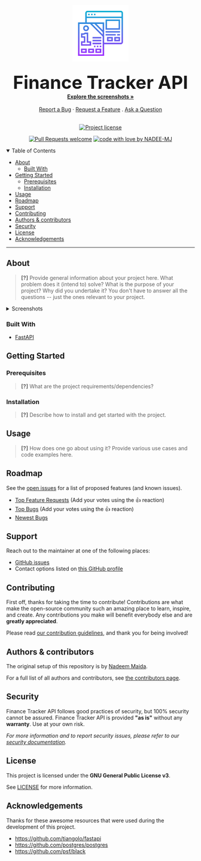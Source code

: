 <h1 align="center">
  <a href="https://github.com/NADEE-MJ/finance_tracker_api">
    <!-- Please provide path to your logo here -->
    <img src="docs/images/logo.svg" alt="Logo" width="150" height="150">
  </a>
</h1>

<div align="center">
  <b><font size="+4">Finance Tracker API</font></b>
  <br />
  <a href="#about"><strong>Explore the screenshots »</strong></a>
  <br />
  <br />
  <a href="https://github.com/NADEE-MJ/finance_tracker_api/issues/new?assignees=&labels=bug&template=bug_report.md&title=bug%3A+">Report a Bug</a>
  ·
  <a href="https://github.com/NADEE-MJ/finance_tracker_api/issues/new?assignees=&labels=enhancement&template=feautre_request.md&title=feat%3A+">Request a Feature</a>
  .
  <a href="https://github.com/NADEE-MJ/finance_tracker_api/issues/new?assignees=&labels=question&template=support_question.md&title=support%3A+">Ask a Question</a>
</div>

<div align="center">
<br />

[![Project license](https://img.shields.io/github/license/NADEE-MJ/finance_tracker_api.svg?style=flat-square)](LICENSE)

[![Pull Requests welcome](https://img.shields.io/badge/PRs-welcome-5042bc.svg?style=flat-square)](https://github.com/NADEE-MJ/finance_tracker_api/issues?q=is%3Aissue+is%3Aopen+label%3A%22help+wanted%22)
[![code with love by NADEE-MJ](https://img.shields.io/badge/github-profile-ff1414.svg?style=flat-square)](https://github.com/NADEE-MJ)

</div>

<details open="open">
<summary>Table of Contents</summary>

- [About](#about)
  - [Built With](#built-with)
- [Getting Started](#getting-started)
  - [Prerequisites](#prerequisites)
  - [Installation](#installation)
- [Usage](#usage)
- [Roadmap](#roadmap)
- [Support](#support)
- [Contributing](#contributing)
- [Authors & contributors](#authors--contributors)
- [Security](#security)
- [License](#license)
- [Acknowledgements](#acknowledgements)

</details>

---

## About

> **[?]**
> Provide general information about your project here.
> What problem does it (intend to) solve?
> What is the purpose of your project?
> Why did you undertake it?
> You don't have to answer all the questions -- just the ones relevant to your project.

<details>
<summary>Screenshots</summary>
<br>

> **[?]**
> Please provide your screenshots here.

|                               Home Page                               |                               Login Page                               |
| :-------------------------------------------------------------------: | :--------------------------------------------------------------------: |
| <img src="docs/images/screenshot.png" title="Home Page" width="100%"> | <img src="docs/images/screenshot.png" title="Login Page" width="100%"> |

</details>

### Built With

- [FastAPI](https://github.com/tiangolo/fastapi)

## Getting Started

### Prerequisites

> **[?]**
> What are the project requirements/dependencies?

### Installation

> **[?]**
> Describe how to install and get started with the project.

## Usage

> **[?]**
> How does one go about using it?
> Provide various use cases and code examples here.

## Roadmap

See the [open issues](https://github.com/NADEE-MJ/finance_tracker_api/issues) for a list of proposed features (and known issues).

- [Top Feature Requests](https://github.com/NADEE-MJ/finance_tracker_api/issues?q=label%3Aenhancement+is%3Aopen+sort%3Areactions-%2B1-desc) (Add your votes using the 👍 reaction)
- [Top Bugs](https://github.com/NADEE-MJ/finance_tracker_api/issues?q=is%3Aissue+is%3Aopen+label%3Abug+sort%3Areactions-%2B1-desc) (Add your votes using the 👍 reaction)
- [Newest Bugs](https://github.com/NADEE-MJ/finance_tracker_api/issues?q=is%3Aopen+is%3Aissue+label%3Abug)

## Support

Reach out to the maintainer at one of the following places:

- [GitHub issues](https://github.com/NADEE-MJ/finance_tracker_api/issues/new?assignees=&labels=question&template=04_SUPPORT_QUESTION.md&title=support%3A+)
- Contact options listed on [this GitHub profile](https://github.com/NADEE-MJ)

## Contributing

First off, thanks for taking the time to contribute! Contributions are what make the open-source community such an amazing place to learn, inspire, and create. Any contributions you make will benefit everybody else and are **greatly appreciated**.

Please read [our contribution guidelines](docs/CONTRIBUTING.md), and thank you for being involved!

## Authors & contributors

The original setup of this repository is by [Nadeem Maida](https://github.com/NADEE-MJ).

For a full list of all authors and contributors, see [the contributors page](https://github.com/NADEE-MJ/finance_tracker_api/contributors).

## Security

Finance Tracker API follows good practices of security, but 100% security cannot be assured.
Finance Tracker API is provided **"as is"** without any **warranty**. Use at your own risk.

_For more information and to report security issues, please refer to our [security documentation](docs/SECURITY.md)._

## License

This project is licensed under the **GNU General Public License v3**.

See [LICENSE](LICENSE) for more information.

## Acknowledgements

Thanks for these awesome resources that were used during the development of this project.

- <https://github.com/tiangolo/fastapi>
- <https://github.com/postgres/postgres>
- <https://github.com/psf/black>
